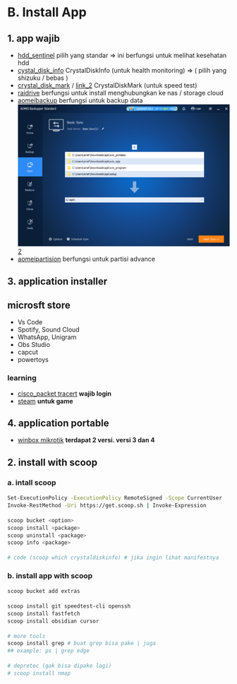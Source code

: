 # B. Install App
## 1. app wajib
- [hdd_sentinel](https://www.hdsentinel.com/download.php)
  pilih yang standar => ini berfungsi untuk melihat kesehatan hdd
- [cystal_disk_info](https://crystalmark.info/en/)
  CrystalDiskInfo (untuk health monitoring) => ( pilih yang shizuku / bebas )
- [crystal_disk_mark](https://crystalmark.info/en/software/crystaldiskmark/) / [link_2](https://crystalmark.info/en/download/#CrystalDiskMark)
  CrystalDiskMark (untuk speed test)
- [raidrive](https://www.raidrive.com/download)
  berfungsi untuk install menghubungkan ke nas / storage cloud
- [aomeibackup](https://www.aomeitech.com/ab/)
  berfungsi untuk backup data
  ![alt text](images/1_install_app/image.png) [2](https://www.diskpart.com/download.html)
- [aomeipartision](https://www.aomeitech.com/pa/)
  berfungsi untuk partisi advance

## 3. application installer
## microsft store
- Vs Code
- Spotify, Sound Cloud
- WhatsApp, Unigram
- Obs Studio
- capcut
- powertoys

### learning
- [cisco_packet tracert](https://www.netacad.com/resources/lab-downloads) **wajib login**
- [steam](https://store.steampowered.com/) **untuk game**

## 4. application portable
- [winbox mikrotik](https://mikrotik.com/download) **terdapat 2 versi. versi 3 dan 4**

## 2. install with scoop
### a. intall scoop
```bash
Set-ExecutionPolicy -ExecutionPolicy RemoteSigned -Scope CurrentUser
Invoke-RestMethod -Uri https://get.scoop.sh | Invoke-Expression

scoop bucket <option>
scoop install <package>
scoop uninstall <package>
scoop info <package>

# code (scoop which crystaldiskinfo) # jika ingin lihat manifestnya
```

### b. install app with scoop
```bash
scoop bucket add extras

scoop install git speedtest-cli openssh
scoop install fastfetch
scoop install obsidian cursor

# more tools
scoop install grep # buat grep bisa pake | juga
## example: ps | grep edge

# depretec (gak bisa dipake lagi)
# scoop install nmap
```